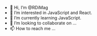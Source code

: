 - 👋 Hi, I’m @RDiMag
- 👀 I’m interested in JavaScript and React.
- 🌱 I’m currently learning JavaScript.
- 💞️ I’m looking to collaborate on ...
- 📫 How to reach me ...

<!---
RDiMag/RDiMag is a ✨ special ✨ repository because its `README.md` (this file) appears on your GitHub profile.
You can click the Preview link to take a look at your changes.
--->
